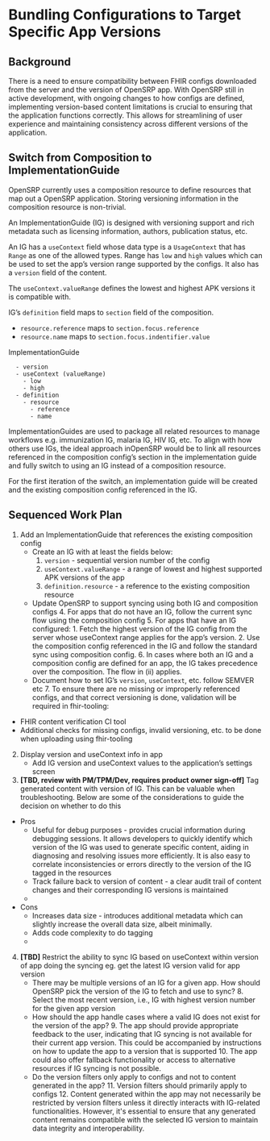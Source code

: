 # Bundling Configurations to Target Specific App Versions


## Background

There is a need to ensure compatibility between FHIR configs downloaded from the server and the version of OpenSRP app. With OpenSRP still in active development, with ongoing changes to how configs are defined, implementing version-based content limitations is crucial to ensuring that the application functions correctly. This allows for streamlining of user experience and maintaining consistency across different versions of the application.


## Switch from Composition to ImplementationGuide

OpenSRP currently uses a composition resource to define resources that map out a OpenSRP application. Storing versioning information in the composition resource is non-trivial.

An ImplementationGuide (IG) is designed with versioning support and rich metadata such as licensing information, authors, publication status, etc.

An IG has a `useContext` field whose data type is a `UsageContext` that has `Range` as one of the allowed types. Range has `low` and `high` values which can be used to set the app’s version range supported by the configs. It also has a `version` field of the content.

The `useContext.valueRange` defines the lowest and highest APK versions it is compatible with.

IG’s `definition` field maps to `section` field of the composition.



* `resource.reference` maps to `section.focus.reference`
* `resource.name` maps to `section.focus.indentifier.value`

ImplementationGuide


```
  - version
  - useContext (valueRange)
    - low
    - high
  - definition
    - resource
      - reference
      - name
```


ImplementationGuides are used to package all related resources to manage workflows e.g. immunization IG, malaria IG, HIV IG, etc. To align with how others use IGs, the ideal approach inOpenSRP would be to link all resources referenced in the composition config’s section in the implementation guide and fully switch to using an IG instead of a composition resource. 

For the first iteration of the switch, an implementation guide will be created and the existing composition config referenced in the IG.


## Sequenced Work Plan



1. Add an ImplementationGuide that references the existing composition config
    * Create an IG with at least the fields below:
        1. `version` - sequential version number of the config
        2. `useContext.valueRange` - a range of lowest and highest supported APK versions of the app
        3. `definition.resource` - a reference to the existing composition resource
    * Update OpenSRP to support syncing using both IG and composition configs
        4. For apps that do not have an IG, follow the current sync flow using the composition config
        5. For apps that have an IG configured:
            1. Fetch the highest version of the IG config from the server whose useContext range applies for the app’s version.
            2. Use the composition config referenced in the IG and follow the standard sync using composition config.
        6. In cases where both an IG and a composition config are defined for an app, the IG takes precedence over the composition. The flow in (ii) applies.
    * Document how to set IG’s `version`, `useContext`, etc. follow SEMVER etc
        7. To ensure there are no missing or improperly referenced configs, and that correct versioning is done, validation will be required in fhir-tooling:
* FHIR content verification CI tool
* Additional checks for missing configs, invalid versioning, etc. to be done when uploading using fhir-tooling
2. Display version and useContext info in app
    * Add IG version and useContext values to the application’s settings screen
3. **[TBD, review with PM/TPM/Dev, requires product owner sign-off]** Tag generated content with version of IG. This can be valuable when troubleshooting. Below are some of the considerations to guide the decision on whether to do this 
* Pros
    * Useful for debug purposes - provides crucial information during debugging sessions. It allows developers to quickly identify which version of the IG was used to generate specific content, aiding in diagnosing and resolving issues more efficiently. It is also easy to correlate inconsistencies or errors directly to the version of the IG tagged in the resources
    * Track failure back to version of content - a clear audit trail of content changes and their corresponding IG versions is maintained
    * 
* Cons
    * Increases data size - introduces additional metadata which can slightly increase the overall data size, albeit minimally.
    * Adds code complexity to do tagging
    * 
4. **[TBD]** Restrict the ability to sync IG based on useContext within version of app doing the syncing eg. get the latest IG version valid for app version
    * There may be multiple versions of an IG for a given app. How should OpenSRP pick the version of the IG to fetch and use to sync?
        8. Select the most recent version, i.e., IG with highest version number for the given app version
    * How should the app handle cases where a valid IG does not exist for the version of the app?
        9. The app should provide appropriate feedback to the user, indicating that IG syncing is not available for their current app version. This could be accompanied by instructions on how to update the app to a version that is supported
        10. The app could also offer fallback functionality or access to alternative resources if IG syncing is not possible.
    * Do the version filters only apply to configs and not to content generated in the app?
        11. Version filters should primarily apply to configs
        12. Content generated within the app may not necessarily be restricted by version filters unless it directly interacts with IG-related functionalities. However, it's essential to ensure that any generated content remains compatible with the selected IG version to maintain data integrity and interoperability.